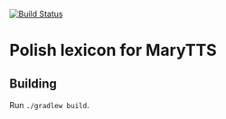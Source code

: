 [![Build Status](https://travis-ci.com/marytts/marytts-lexicon-pl.svg?branch=master)](https://travis-ci.com/marytts/marytts-lexicon-pl)

Polish lexicon for MaryTTS
===========================

Building
--------

Run `./gradlew build`.
